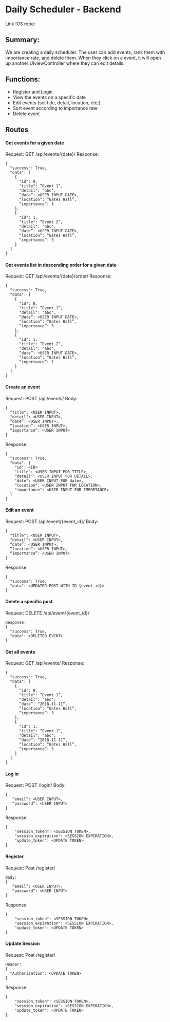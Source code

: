 # Daily Scheduler - Backend
Link IOS repo: 

## Summary: 
We are creating a daily scheduler. The user can add events, rank them with importance rate, and delete them. When they click on a event, it will open up another UIviewController where they can edit details. 

## Functions:
- Register and Login 
- View the events on a specific date
- Edit events (set title, detail, location, etc;)
- Sort event according to importance rate
- Delete event

## Routes
#### Get events for a given date
Request: GET /api/events/{date}/
Response:
```
{
  "success": True,
  "data": [
    {
      "id": 0,
      "title": “Event 1”,
      "detail": "abc",
      “date”: <USER INPUT DATE>,
      “location”: “Gates Hall”,
      “importance”: 1
    },
    {
      "id": 1,
      "title": “Event 2”,
      "detail": "abc",
      “date”: <USER INPUT DATE>,
      “location”: “Gates Hall”,
      “importance”: 3
    }
  ]
}
```

#### Get events list in descending order for a given date
Request: GET /api/events/{date}/order/
Response:
```
{
  "success": True,
  "data": [
    {
      "id": 0,
      "title": “Event 1”,
      "detail": "abc",
      “date”: <USER INPUT DATE>,
      “location”: “Gates Hall”,
      “importance”: 3
    },
    {
      "id": 1,
      "title": “Event 2”,
      "detail": "abc",
      “date”: <USER INPUT DATE>,
      “location”: “Gates Hall”,
      “importance”: 1
    }
  ]
}
```

#### Create an event
Request: POST /api/events/
Body:
```
{
  "title": <USER INPUT>,
  "detail": <USER INPUT>,
  “date”: <USER INPUT>,
  “location”: <USER INPUT>,
  “importance”: <USER INPUT>
}
```
Response:
```
{
  "success": True,
  "data": {
    "id": <ID>
    "title": <USER INPUT FOR TITLE>,
    "detail": <USER INPUT FOR DETAIL>,
    "date": <USER INPUT FOR date>,
    "location": <USER INPUT FOR LOCATION>,
    "importance": <USER INPUT FOR IMPORTANCE>
  }
}
```

#### Edit an event
Request: POST /api/event/{event_id}/
Body:
```
{
  "title": <USER INPUT>,
  "detail": <USER INPUT>,
  “date”: <USER INPUT>,
  “location”: <USER INPUT>,
  “importance”: <USER INPUT>
}
```
Response:
```
{
  "success": True,
  "data": <UPDATED POST WITH ID {event_id}>
}
```

#### Delete a specific post 
Request: DELETE /api/event/{event_id}/
```
Response: 
{
  "success": True,
  "data": <DELETED EVENT>
}
```

#### Get all events
Request: GET /api/events/
Response:
```
{
  "success": True,
  "data": [
    {
      "id": 0,
      "title": “Event 1”,
      "detail": "abc",
      “date”: “2018-11-11”,
      “location”: “Gates Hall”,
      “importance”: 3
    },
    {
      "id": 1,
      "title": “Event 1”,
      "detail": "abc",
      “date”: “2018-11-11”,
      “location”: “Gates Hall”,
      “importance”: 3
    }
  ]
}
```

#### Log in
Request: POST /login/
Body:
```
{
   “email”: <USER INPUT>,
   “password”: <USER INPUT>
}
```
Response:
```
{
    "session_token": <SESSION TOKEN>,
    "session_expiration": <SESSION EXPIRATION>,
    "update_token": <UPDATE TOKEN>
}
```

#### Register
Request: Post /register/
```
Body:
{
   “email”: <USER INPUT>,
   “password”: <USER INPUT>
}
```
Response:
```
{
    "session_token": <SESSION TOKEN>,
    "session_expiration": <SESSION EXPIRATION>,
    "update_token": <UPDATE TOKEN>
}
```

#### Update Session
Request: Post /register/
```
Header:
{
  "Autherization": <UPDATE TOKEN> 
} 
```
Response:
```
{
    "session_token": <SESSION TOKEN>,
    "session_expiration": <SESSION EXPIRATION>,
    "update_token": <UPDATE TOKEN>
}
```



